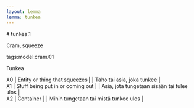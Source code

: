 ```yaml
---
layout: lemma
lemma: tunkea
---
```


<div class="sense">
# <span class="sensename">tunkea.1</span>

<span class="description">Cram, squeeze</span>

tags:model:cram.01

<span class="description">Tunkea</span>

A0 | Entity or thing that squeezes |   | Taho tai asia, joka tunkee |  
A1 | Stuff being put in or coming out |   | Asia, jota tungetaan sisään tai tulee ulos |  
A2 | Container |   | Mihin tungetaan tai mistä tunkee ulos |  

</div>

